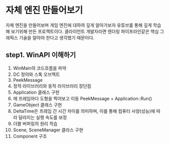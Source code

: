 # 자체 엔진 만들어보기
자체 엔진을 만들어보며 게임 엔진에 대하여 깊게 알아가보자 유튜브를 통해 깊게 학습해 보기위해 만든 프로젝트이다.
클라이언트 개발자라면 렌더링 파이프라인같은 핵심 그래픽스 기술을 알아야 한다고 생각했기 때문이다.

## step1. WinAPI 이해하기
1. WinMain의 코드흐름을 파악
2. DC 정의와 스톡 오브젝트
3. PeekMessage
4. 정적 라이브러리와 동적 라이브러리 장단점
5. Application 클래스 구현
6. 매 프레임마다 도형을 찍어보고 이동 PeekMessage + Application::Run()
7. GameObject 클래스 구현
8. DeltaTime은 프레임 간 시간 차이를 의미하며, 이를 통해 컴퓨터 사양(성능)에 따라 달라지는 실행 속도를 보정
9. 더블 버퍼링의 원리 학습
10. Scene, SceneManager 클라스 구현
11. Component 구조